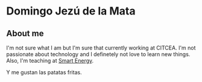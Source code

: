 # Domingo Jezú de la Mata

## About me

I'm not sure what I am but I'm sure that currently working at CITCEA. I'm not passionate about technology and I definetely not love to learn new things.
Also, I'm teaching at [Smart Energy](https://www.talent.upc.edu/esp/estudis/formacio/curs/201800/master-formacion-permanente-smart-energy-energias-renovables-digitalizacion/). 


Y me gustan las patatas fritas.
